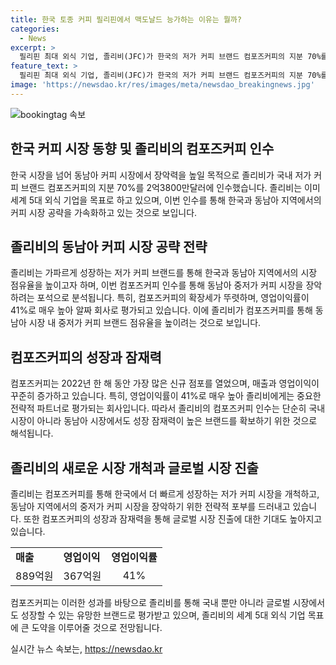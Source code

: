 ```yaml
---
title: 한국 토종 커피 필리핀에서 맥도날드 능가하는 이유는 뭘까?
categories:
  - News
excerpt: >
  필리핀 최대 외식 기업, 졸리비(JFC)가 한국의 저가 커피 브랜드 컴포즈커피의 지분 70%를 약 3300억원에 인수함. JFC는 컴포즈커피를 통해 한국과 동남아 커피 시장에 진출하고 성장을 모색 중. JFC의 목표는 세계 5대 외식기업으로 성장하며, 컴포즈커피의 성장세와 동남아 시장 공략을 통해 이를 이루려 함. 커피 시장 점유율을 높이기 위해 기존 브랜드를 인수하는 JFC는 컴포즈커피를 통해 동남아 중저가 커피 시장을 겨냥하고 있음. JFC는 한국과 동남아에서의 커피 시장 공략에 대한 야심을 드러냈으며, 로봇 바리스타를 도입하여 매출을 확대할 계획이다.
feature_text: >
  필리핀 최대 외식 기업, 졸리비(JFC)가 한국의 저가 커피 브랜드 컴포즈커피의 지분 70%를 약 3300억원에 인수함. JFC는 컴포즈커피를 통해 한국과 동남아 커피 시장에 진출하고 성장을 모색 중. JFC의 목표는 세계 5대 외식기업으로 성장하며, 컴포즈커피의 성장세와 동남아 시장 공략을 통해 이를 이루려 함. 커피 시장 점유율을 높이기 위해 기존 브랜드를 인수하는 JFC는 컴포즈커피를 통해 동남아 중저가 커피 시장을 겨냥하고 있음. JFC는 한국과 동남아에서의 커피 시장 공략에 대한 야심을 드러냈으며, 로봇 바리스타를 도입하여 매출을 확대할 계획이다.
image: 'https://newsdao.kr/res/images/meta/newsdao_breakingnews.jpg'
---
```


<p><img src="https://newsdao.kr/res/images/meta/newsdao_breakingnews.jpg" alt="bookingtag 속보" /></p>

<h2 data-ke-size="size26">한국 커피 시장 동향 및 졸리비의 컴포즈커피 인수</h2>

<p data-ke-size="size16">한국 시장을 넘어 동남아 커피 시장에서 장악력을 높일 목적으로 졸리비가 국내 저가 커피 브랜드 컴포즈커피의 지분 70%를 2억3800만달러에 인수했습니다. 졸리비는 이미 세계 5대 외식 기업을 목표로 하고 있으며, 이번 인수를 통해 한국과 동남아 지역에서의 커피 시장 공략을 가속화하고 있는 것으로 보입니다.</p>

<h2 data-ke-size="size26">졸리비의 동남아 커피 시장 공략 전략</h2>

<p data-ke-size="size16">졸리비는 가파르게 성장하는 저가 커피 브랜드를 통해 한국과 동남아 지역에서의 시장 점유율을 높이고자 하며, 이번 컴포즈커피 인수를 통해 동남아 중저가 커피 시장을 장악하려는 포석으로 분석됩니다. 특히, 컴포즈커피의 확장세가 뚜렷하며, 영업이익률이 41%로 매우 높아 알짜 회사로 평가되고 있습니다. 이에 졸리비가 컴포즈커피를 통해 동남아 시장 내 중저가 커피 브랜드 점유율을 높이려는 것으로 보입니다.</p>

<h2 data-ke-size="size26">컴포즈커피의 성장과 잠재력</h2>

<p data-ke-size="size16">컴포즈커피는 2022년 한 해 동안 가장 많은 신규 점포를 열었으며, 매출과 영업이익이 꾸준히 증가하고 있습니다. 특히, 영업이익률이 41%로 매우 높아 졸리비에게는 중요한 전략적 파트너로 평가되는 회사입니다. 따라서 졸리비의 컴포즈커피 인수는 단순히 국내 시장이 아니라 동남아 시장에서도 성장 잠재력이 높은 브랜드를 확보하기 위한 것으로 해석됩니다.</p>

<h2 data-ke-size="size26">졸리비의 새로운 시장 개척과 글로벌 시장 진출</h2>

<p data-ke-size="size16">졸리비는 컴포즈커피를 통해 한국에서 더 빠르게 성장하는 저가 커피 시장을 개척하고, 동남아 지역에서의 중저가 커피 시장을 장악하기 위한 전략적 포부를 드러내고 있습니다. 또한 컴포즈커피의 성장과 잠재력을 통해 글로벌 시장 진출에 대한 기대도 높아지고 있습니다.</p>

<table>
   <tbody>
      <tr>
         <td style="text-align: left; height: 17px;"><b>매출</b></td>
         <td style="text-align: left; height: 17px;"><b>영업이익</b></td>
         <td style="text-align: left; height: 17px;"><b>영업이익률</b></td>
      </tr>
      <tr>
         <td style="text-align: center; height: 17px;">889억원</td>
         <td style="text-align: center; height: 17px;">367억원</td>
         <td style="text-align: center; height: 17px;">41%</td>
      </tr>
   </tbody>
</table>

<p data-ke-size="size16">컴포즈커피는 이러한 성과를 바탕으로 졸리비를 통해 국내 뿐만 아니라 글로벌 시장에서도 성장할 수 있는 유망한 브랜드로 평가받고 있으며, 졸리비의 세계 5대 외식 기업 목표에 큰 도약을 이루어줄 것으로 전망됩니다.</p>
실시간 뉴스 속보는, <a href="https://newsdao.kr" rel="dofollow">https://newsdao.kr</a>


